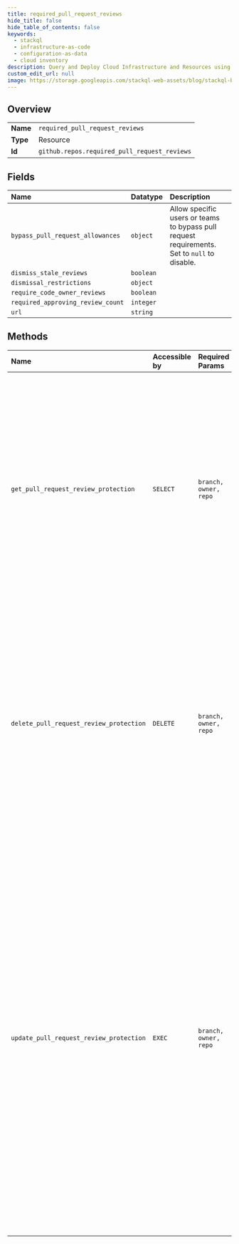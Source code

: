 ```yaml
---
title: required_pull_request_reviews
hide_title: false
hide_table_of_contents: false
keywords:
  - stackql
  - infrastructure-as-code
  - configuration-as-data
  - cloud inventory
description: Query and Deploy Cloud Infrastructure and Resources using SQL
custom_edit_url: null
image: https://storage.googleapis.com/stackql-web-assets/blog/stackql-blog-post-featured-image.png
---
```

  
    

## Overview
<table><tbody>
<tr><td><b>Name</b></td><td><code>required_pull_request_reviews</code></td></tr>
<tr><td><b>Type</b></td><td>Resource</td></tr>
<tr><td><b>Id</b></td><td><code>github.repos.required_pull_request_reviews</code></td></tr>
</tbody></table>

## Fields
| Name | Datatype | Description |
|:-----|:---------|:------------|
| `bypass_pull_request_allowances` | `object` | Allow specific users or teams to bypass pull request requirements. Set to `null` to disable. |
| `dismiss_stale_reviews` | `boolean` |  |
| `dismissal_restrictions` | `object` |  |
| `require_code_owner_reviews` | `boolean` |  |
| `required_approving_review_count` | `integer` |  |
| `url` | `string` |  |
## Methods
| Name | Accessible by | Required Params | Description |
|:-----|:--------------|:----------------|:------------|
| `get_pull_request_review_protection` | `SELECT` | `branch, owner, repo` | Protected branches are available in public repositories with GitHub Free and GitHub Free for organizations, and in public and private repositories with GitHub Pro, GitHub Team, GitHub Enterprise Cloud, and GitHub Enterprise Server. For more information, see [GitHub's products](https://docs.github.com/github/getting-started-with-github/githubs-products) in the GitHub Help documentation. |
| `delete_pull_request_review_protection` | `DELETE` | `branch, owner, repo` | Protected branches are available in public repositories with GitHub Free and GitHub Free for organizations, and in public and private repositories with GitHub Pro, GitHub Team, GitHub Enterprise Cloud, and GitHub Enterprise Server. For more information, see [GitHub's products](https://docs.github.com/github/getting-started-with-github/githubs-products) in the GitHub Help documentation. |
| `update_pull_request_review_protection` | `EXEC` | `branch, owner, repo` | Protected branches are available in public repositories with GitHub Free and GitHub Free for organizations, and in public and private repositories with GitHub Pro, GitHub Team, GitHub Enterprise Cloud, and GitHub Enterprise Server. For more information, see [GitHub's products](https://docs.github.com/github/getting-started-with-github/githubs-products) in the GitHub Help documentation.<br /><br />Updating pull request review enforcement requires admin or owner permissions to the repository and branch protection to be enabled.<br /><br />**Note**: Passing new arrays of `users` and `teams` replaces their previous values. |
